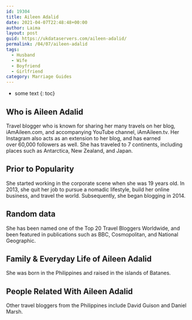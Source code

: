 ```yaml
---
id: 19304
title: Aileen Adalid
date: 2021-04-07T22:48:48+00:00
author: Laima
layout: post
guid: https://ukdataservers.com/aileen-adalid/
permalink: /04/07/aileen-adalid
tags:
  - Husband
  - Wife
  - Boyfriend
  - Girlfriend
category: Marriage Guides
---
```


* some text
{: toc}


## Who is Aileen Adalid
                  
                  
                  
Travel blogger who is known for sharing her many travels on her blog, iAmAileen.com, and accompanying YouTube channel, iAmAileen.tv. Her Instagram also acts as an extension to her blog, and has earned over 60,000 followers as well. She has traveled to 7 continents, including places such as Antarctica, New Zealand, and Japan. 
                  
              
            
              
            
                
                
                
## Prior to Popularity
                  
                  
                  
She started working in the corporate scene when she was 19 years old. In 2013, she quit her job to pursue a nomadic lifestyle, build her online business, and travel the world. Subsequently, she began blogging in 2014.  
                  
              
            
              
            
                
                
                
## Random data
                  
                  
                  
She has been named one of the Top 20 Travel Bloggers Worldwide, and been featured in publications such as BBC, Cosmopolitan, and National Geographic. 
                  
              
            
              
            
                
                
                
## Family & Everyday Life of Aileen Adalid
                  
                  
                  
She was born in the Philippines and raised in the islands of Batanes.
                  
              
            
              
            
                
                
                
## People Related With Aileen Adalid
                  
                  
                  
Other travel bloggers from the Philippines include David Guison and Daniel Marsh.
                  
              
            
              
            
                
              
            
              
              
            
            
              
            
          
          
          